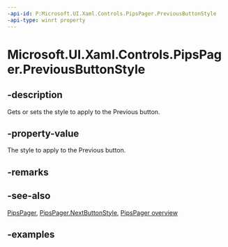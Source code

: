 ```yaml
---
-api-id: P:Microsoft.UI.Xaml.Controls.PipsPager.PreviousButtonStyle
-api-type: winrt property
---
```


# Microsoft.UI.Xaml.Controls.PipsPager.PreviousButtonStyle

<!--
public Windows.UI.Xaml.Style PreviousButtonStyle { get; set; }
-->

## -description

Gets or sets the style to apply to the Previous button.

## -property-value

The style to apply to the Previous button.

## -remarks

## -see-also

[PipsPager](pipspager.md), [PipsPager.NextButtonStyle](pipspager_nextbuttonstyle.md), [PipsPager overview](/windows/apps/design/controls/pipspager)

## -examples
